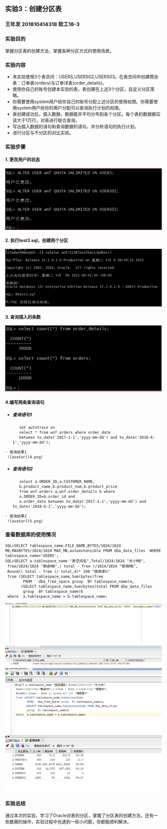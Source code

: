 ## 实验3：创建分区表
### 王年发    201810414318     软工18-3
### 实验目的
掌握分区表的创建方法，掌握各种分区方式的使用场景。
### 实验内容
- 本实验使用3个表空间：USERS,USERS02,USERS03。在表空间中创建两张表：订单表(orders)与订单详表(order_details)。
- 使用你自己的账号创建本实验的表，表创建在上述3个分区，自定义分区策略。
- 你需要使用system用户给你自己的账号分配上述分区的使用权限。你需要使用system用户给你的用户分配可以查询执行计划的权限。
- 表创建成功后，插入数据，数据能并平均分布到各个分区。每个表的数据都应该大于1万行，对表进行联合查询。
- 写出插入数据的语句和查询数据的语句，并分析语句的执行计划。
- 进行分区与不分区的对比实验。
### 实验步骤
#### 1. 更改用户的状态
   ![avatar](1.png)
#### 2. 执行test3.sql，创建两个分区
   ![avatar](2.png)
#### 3. 查询插入的条数
   ![avatar](3.png)
#### 4.编写两条查询语句
   - ##### 查询语句1
     ```
        set autotrace on
        select * from wnf.orders where order_date
        between to_date('2017-1-1','yyyy-mm-dd') and to_date('2018-6-1','yyyy-mm-dd');
     ```

    - 查询结果1
     ![avatar](4.png)
   - ##### 查询语句2
     ```
        select a.ORDER_ID,a.CUSTOMER_NAME,
        b.product_name,b.product_num,b.product_price
        from wnf.orders a,wnf.order_details b where
        a.ORDER_ID=b.order_id and
        a.order_date between to_date('2017-1-1','yyyy-mm-dd') and to_date('2018-6-1','yyyy-mm-dd');
     ```
    - 查询结果2
     ![avatar](5.png)
### 查看数据库的使用情况
```
SQL>SELECT tablespace_name,FILE_NAME,BYTES/1024/1024 MB,MAXBYTES/1024/1024 MAX_MB,autoextensible FROM dba_data_files  WHERE  tablespace_name='USERS';
SQL>SELECT a.tablespace_name "表空间名",Total/1024/1024 "大小MB",
 free/1024/1024 "剩余MB",( total - free )/1024/1024 "使用MB",
 Round(( total - free )/ total,4)* 100 "使用率%"
 from (SELECT tablespace_name,Sum(bytes)free
        FROM   dba_free_space group  BY tablespace_name)a,
       (SELECT tablespace_name,Sum(bytes)total FROM dba_data_files
        group  BY tablespace_name)b
 where  a.tablespace_name = b.tablespace_name;
```
![avatar](6.png)
![avatar](7.png)
###  实验总结
通过本次的实验，学习了Oracle对表的分区，掌握了分区表的创建方法，还有一些数据的操作，实验过程中也遇到一些小问题，但都能顺利解决。